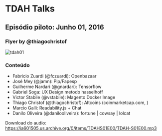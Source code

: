 
TDAH Talks
==========

Episódio piloto: Junho 01, 2016
-------------------------------

### Flyer by @thiagochristof

![tdah01](https://cloud.githubusercontent.com/assets/7760/16531615/bac4aff6-3fa3-11e6-9a88-23dc40a84915.jpg)

### Conteúdo

- Fabricio Zuardi (@fczuardi): Openbazaar
- José Mey (@jamn): Pip/Fapesp
- Guilherme Nardari (@gnardari): Tensorflow
- Gabriel Soga: UX Design metodo hasselhoff
- Victor Stabile (@vstabile): Magento Docker Image
- Thiago Christof (@thiagochristof): Altcoins (coinmarketcap.com, )
- Marcio Galli: Readability.js + Chat
- Danilo Oliveira (@danilooliveira): fortune | cowsay | lolcat

Download do audio: https://ia601505.us.archive.org/0/items/TDAHS01E00/TDAH-S01E00.mp3
